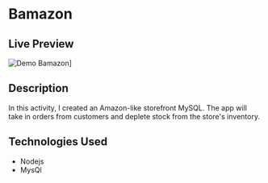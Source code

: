 # Bamazon

## Live Preview
![Demo Bamazon](http://www.giphy.com/gifs/YlMaO44Cx7AMYroibn)]

## Description
In this activity, I created an Amazon-like storefront MySQL. The app will take in orders from customers and deplete stock from the store's inventory. 

## Technologies Used
  - Nodejs
  - MysQl
